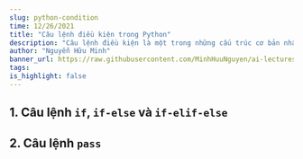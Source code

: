 ```yaml
---
slug: python-condition
time: 12/26/2021
title: "Câu lệnh điều kiện trong Python"
description: "Câu lệnh điều kiện là một trong những cấu trúc cơ bản nhất trong lập trình giúp chương trình thực hiện các hành động khác nhau dựa trên điều kiện đầu vào. Trong Python, câu lệnh điều kiện được thực hiện thông qua các từ khóa if, elif và else."
author: "Nguyễn Hữu Minh"
banner_url: https://raw.githubusercontent.com/MinhHuuNguyen/ai-lectures/refs/heads/master/0-syllabus/images/python-logo.png
tags:
is_highlight: false
---
```


## 1. Câu lệnh `if`, `if-else` và `if-elif-else`

## 2. Câu lệnh `pass`
